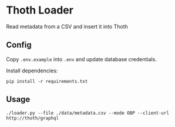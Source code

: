 # Thoth Loader
Read metadata from a CSV and insert it into Thoth

## Config
Copy `.env.example` into `.env` and update database credentials.

Install dependencies:
```
pip install -r requirements.txt
```

## Usage
```
./loader.py --file ./data/metadata.csv --mode OBP --client-url http://thoth/graphql
```
